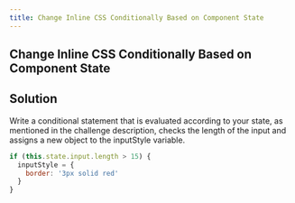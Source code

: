 ```yaml
---
title: Change Inline CSS Conditionally Based on Component State
---
```

## Change Inline CSS Conditionally Based on Component State

## Solution 
Write a conditional statement that is evaluated according to your state, as mentioned in the challenge description, checks the length of the input and assigns a new object to the inputStyle variable.

```react.js
if (this.state.input.length > 15) {
  inputStyle = {
    border: '3px solid red'
  }
}
```
